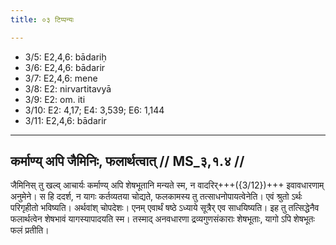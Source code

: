 ```yaml
---
title: ०३ टिप्पन्यः

---
```

- 3/5: E2,4,6: bādariḥ
- 3/6: E2,4,6: bādarir
- 3/7: E2,4,6: mene
- 3/8: E2: nirvartitavyā
- 3/9: E2: om. iti
- 3/10: E2: 4,17; E4: 3,539; E6: 1,144
- 3/11: E2,4,6: bādarir

____________________________________________


## कर्माण्य् अपि जैमिनिः, फलार्थत्वात् // MS_३,१.४ //

जैमिनिस् तु खल्व् आचार्यः कर्माण्य् अपि शेषभूतानि मन्यते स्म, न वादरिर्+++({3/12})+++ इवावधारणाम् अनुमेने। स हि ददर्श, न यागः कर्तव्यतया चोद्यते, फलकामस्य तु तत्साधनोपायत्वेनेति। एवं श्रुतो ऽर्थः परिगृहीतो भविष्यति। अर्थवांश् चोपदेशः। एनम् एवार्थं षष्ठे ऽध्याये सूत्रैर् एव साधयिष्यति। इह तु तत्सिद्धेनैव फलार्थत्वेन शेषभावं यागस्यापादयति स्म। तस्माद् अनवधारणा द्रव्यगुणसंकाराः शेषभूताः, यागो ऽपि शेषभूतः फलं प्रतीति।

